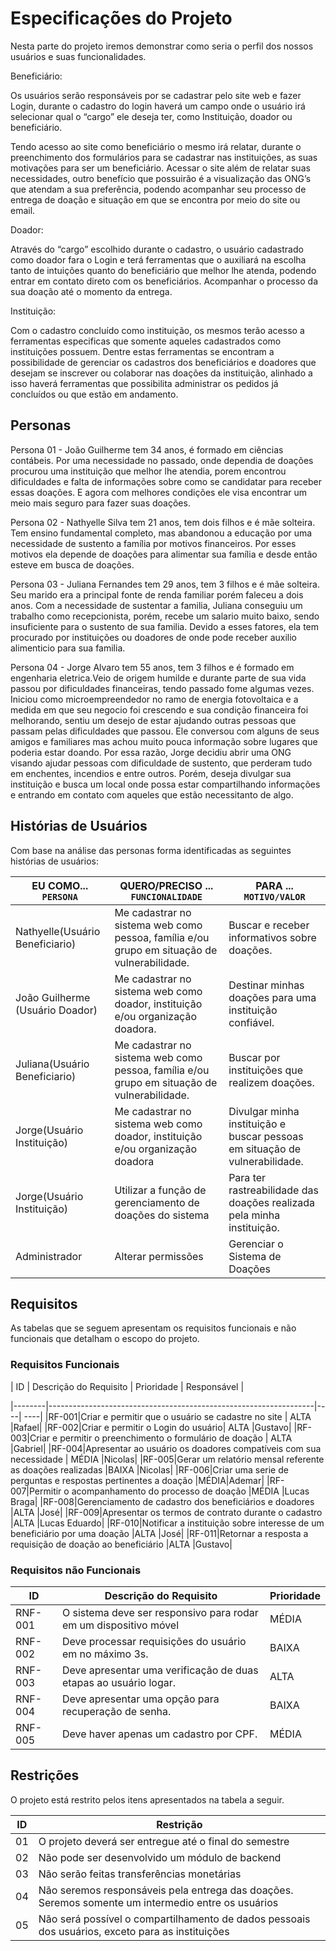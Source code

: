 # Especificações do Projeto

Nesta parte do projeto iremos demonstrar como seria o perfil dos nossos usuários e suas funcionalidades.  

Beneficiário: 

Os usuários serão responsáveis por se cadastrar pelo site web e fazer Login, durante o cadastro do login haverá um campo onde o usuário irá selecionar qual o “cargo” ele deseja ter, como Instituição, doador ou beneficiário.  

Tendo acesso ao site como beneficiário o mesmo irá relatar, durante o preenchimento dos formulários para se cadastrar nas instituições, as suas motivações para ser um beneficiário. Acessar o site além de relatar suas necessidades, outro benefício que possuirão é a visualização das ONG’s que atendam a sua preferência, podendo acompanhar seu processo de entrega de doação e situação em que se encontra por meio do site ou email.  

Doador: 

Através do “cargo” escolhido durante o cadastro, o usuário cadastrado como doador fara o Login e terá ferramentas que o auxiliará na escolha tanto de intuições quanto do beneficiário que melhor lhe atenda, podendo entrar em contato direto com os beneficiários. Acompanhar o processo da sua doação até o momento da entrega. 

Instituição: 

Com o cadastro concluído como instituição, os mesmos terão acesso a ferramentas especificas que somente aqueles cadastrados como instituições possuem. Dentre estas ferramentas se encontram a possibilidade de gerenciar os cadastros dos beneficiários e doadores que desejam se inscrever ou colaborar nas doações da instituição, alinhado a isso haverá ferramentas que possibilita administrar os pedidos já concluídos ou que estão em andamento.

## Personas

Persona 01 - João Guilherme tem 34 anos, é formado em ciências contábeis. Por uma necessidade no passado, onde dependia de doações procurou uma instituição que melhor lhe atendia, porem encontrou dificuldades e falta de informações sobre como se candidatar para receber essas doações. E agora com melhores condições ele visa encontrar um meio mais seguro para fazer suas doações. 

Persona 02 - Nathyelle Silva tem 21 anos, tem dois filhos e é mãe solteira. Tem ensino fundamental completo, mas abandonou a educação por uma necessidade de sustento a família por motivos financeiros. Por esses motivos ela depende de doações para alimentar sua família e desde então esteve em busca de doações.

Persona 03 - Juliana Fernandes tem 29 anos, tem 3 filhos e é mãe solteira. Seu marido era a principal fonte de renda familiar porém faleceu a dois anos. Com a necessidade de sustentar a familia, Juliana conseguiu um trabalho como recepcionista, porém, recebe um salario muito baixo, sendo insuficiente para o sustento de sua familia. Devido a esses fatores, ela tem procurado por instituições ou doadores de onde pode receber auxilio alimenticio para sua familia.

Persona 04 - Jorge Alvaro tem 55 anos, tem 3 filhos e é formado em engenharia eletrica.Veio de origem humilde e durante parte de sua vida passou por dificuldades financeiras, tendo passado fome algumas vezes. Iniciou como microempreendedor no ramo de energia fotovoltaica e a medida em que seu negocio foi crescendo e sua condição financeira foi melhorando, sentiu um desejo de estar ajudando outras pessoas que passam pelas dificuldades que passou. Ele conversou com alguns de seus amigos e familiares mas achou muito pouca informação sobre lugares que poderia estar doando. Por essa razão, Jorge decidiu abrir uma ONG visando ajudar pessoas com dificuldade de sustento, que perderam tudo em enchentes, incendios e entre outros. Porém, deseja divulgar sua instituição e busca um local onde possa estar compartilhando informações e entrando em contato com aqueles que estão necessitanto de algo.

## Histórias de Usuários

Com base na análise das personas forma identificadas as seguintes histórias de usuários:

|EU COMO... `PERSONA`| QUERO/PRECISO ... `FUNCIONALIDADE` |PARA ... `MOTIVO/VALOR`                 |
|--------------------|------------------------------------|----------------------------------------|
|Nathyelle(Usuário Beneficiario)|Me cadastrar no sistema web como pessoa, família e/ou grupo em situação de vulnerabilidade.| Buscar e receber informativos sobre doações.|
|João Guilherme (Usuário Doador) |Me cadastrar no sistema web como doador, instituição e/ou organização doadora. | Destinar minhas doações para uma instituição confiável.|
|Juliana(Usuário Beneficiario)|Me cadastrar no sistema web como pessoa, família e/ou grupo em situação de vulnerabilidade. | Buscar por instituições que realizem doações.|
|Jorge(Usuário Instituição)|Me cadastrar no sistema web como doador, instituição e/ou organização doadora| Divulgar minha instituição e buscar pessoas em situação de vulnerabilidade.|
|Jorge(Usuário Instituição)|Utilizar a função de gerenciamento de doações do sistema | Para ter rastreabilidade das doações realizada pela minha instituição.| 
|Administrador       |Alterar permissões                   |Gerenciar o Sistema de Doações           |


## Requisitos

As tabelas que se seguem apresentam os requisitos funcionais e não funcionais que detalham o escopo do projeto.

### Requisitos Funcionais

|   ID   | Descrição do Requisito  | Prioridade | Responsável | 

|--------|------------------------------------------------------------------|----| ----| 
|RF-001|Criar e permitir que o usuário se cadastre no site | ALTA |Rafael| 
|RF-002|Criar e permitir o Login do usuário| ALTA |Gustavo| 
|RF-003|Criar e permitir o preenchimento o formulário de doação | ALTA |Gabriel| 
|RF-004|Apresentar ao usuário os doadores compatíveis com sua necessidade | MÉDIA |Nicolas| 
|RF-005|Gerar um relatório mensal referente as doações realizadas |BAIXA |Nicolas| 
|RF-006|Criar uma serie de perguntas e respostas pertinentes a doação |MÉDIA|Ademar| 
|RF-007|Permitir o acompanhamento do processo de doação |MÉDIA |Lucas Braga| 
|RF-008|Gerenciamento de cadastro dos beneficiários e doadores |ALTA |José| 
|RF-009|Apresentar os termos de contrato durante o cadastro |ALTA |Lucas Eduardo| 
|RF-010|Notificar a instituição sobre interesse de um beneficiário por uma doação |ALTA |José| 
|RF-011|Retornar a resposta a requisição de doação ao beneficiário |ALTA |Gustavo|  

### Requisitos não Funcionais

|ID     | Descrição do Requisito  |Prioridade |
|-------|-------------------------|----|
|RNF-001| O sistema deve ser responsivo para rodar em um dispositivo móvel | MÉDIA |
|RNF-002| Deve processar requisições do usuário em no máximo 3s. | BAIXA |
|RNF-003| Deve apresentar uma verificação de duas etapas ao usuário logar. | ALTA |
|RNF-004| Deve apresentar uma opção para recuperação de senha. | BAIXA |
|RNF-005| Deve haver apenas um cadastro por CPF. |MÉDIA|

## Restrições

O projeto está restrito pelos itens apresentados na tabela a seguir.

|ID| Restrição                                             |
|--|-------------------------------------------------------|
|01| O projeto deverá ser entregue até o final do semestre |
|02| Não pode ser desenvolvido um módulo de backend        |
|03| Não serão feitas transferências monetárias            |
|04| Não seremos responsáveis pela entrega das doações. Seremos somente um intermedio entre os usuários|
|05| Não será possível o compartilhamento de dados pessoais dos usuários, exceto para as instituições|


